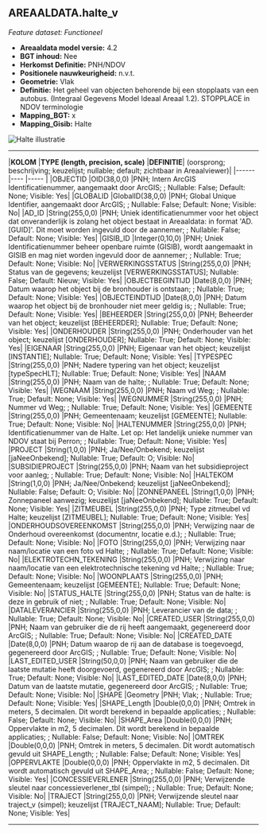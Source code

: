 ## AREAALDATA.halte_v

*Feature dataset: Functioneel*


* __Areaaldata model versie:__ 4.2
* __BGT inhoud:__ Nee
* __Herkomst Definitie:__ PNH/NDOV
* __Positionele nauwkeurigheid:__ n.v.t.
* __Geometrie:__ Vlak
* __Definitie:__ Het geheel van objecten behorende bij een stopplaats van een autobus. (Integraal Gegevens Model Ideaal Areaal 1.2). STOPPLACE in NDOV terminologie
* __Mapping_BGT:__ x
* __Mapping_Gisib:__ Halte


![Halte illustratie](D:\bu_geodata_beheer\gereedschap\documentatie\areaaldata_datamodel\4.2d3\Objectbladen\08_Haltes\halte.png)

***

|__KOLOM__                             |__TYPE (length, precision, scale)__          	          |__DEFINITIE__| (oorsprong; beschrijving; keuzelijst; nullable; default; zichtbaar in Areaalviewer)|
|------                              |----                |-----    |
|OBJECTID                            |OID(38,0,0)         |PNH; Intern ArcGIS Identificatienummer, aangemaakt door ArcGIS; ; Nullable: False; Default: None; Visible: Yes|
|GLOBALID                            |GlobalID(38,0,0)    |PNH; Global Unique Identifier,  aangemaakt door ArcGIS; ; Nullable: False; Default: None; Visible: No|
|AD_ID                               |String(255,0,0)     |PNH; Uniek identificatienummer voor het object dat onveranderlijk is zolang het object bestaat in Areaaldata: in format 'AD.[GUID]'. Dit moet worden ingevuld door de aannemer; ; Nullable: False; Default: None; Visible: Yes|
|GISIB_ID                            |Integer(0,10,0)     |PNH; Uniek Identificatienummer beheer openbare ruimte (GISIB), wordt aangemaakt in GISIB en mag niet worden ingevuld door de aannemer; ; Nullable: True; Default: None; Visible: No|
|VERWERKINGSSTATUS                   |String(255,0,0)     |PNH; Status van de gegevens; keuzelijst [VERWERKINGSSTATUS]; Nullable: False; Default: Nieuw; Visible: Yes|
|OBJECTBEGINTIJD                     |Date(8,0,0)         |PNH; Datum waarop het object bij de bronhouder is ontstaan; ; Nullable: True; Default: None; Visible: Yes|
|OBJECTEINDTIJD                      |Date(8,0,0)         |PNH; Datum waarop het object bij de bronhouder niet meer geldig is; ; Nullable: True; Default: None; Visible: Yes|
|BEHEERDER                           |String(255,0,0)     |PNH; Beheerder van het object; keuzelijst [BEHEERDER]; Nullable: True; Default: None; Visible: Yes|
|ONDERHOUDER                         |String(255,0,0)     |PNH; Onderhouder van het object; keuzelijst [ONDERHOUDER]; Nullable: True; Default: None; Visible: Yes|
|EIGENAAR                            |String(255,0,0)     |PNH; Eigenaar van het object; keuzelijst [INSTANTIE]; Nullable: True; Default: None; Visible: Yes|
|TYPESPEC                            |String(255,0,0)     |PNH; Nadere typering van het object; keuzelijst [typeSpecHLT]; Nullable: True; Default: None; Visible: Yes|
|NAAM                                |String(255,0,0)     |PNH; Naam van de halte; ; Nullable: True; Default: None; Visible: Yes|
|WEGNAAM                             |String(255,0,0)     |PNH; Naam vd Weg; ; Nullable: True; Default: None; Visible: Yes|
|WEGNUMMER                           |String(255,0,0)     |PNH; Nummer vd Weg; ; Nullable: True; Default: None; Visible: Yes|
|GEMEENTE                            |String(255,0,0)     |PNH; Gemeentenaam; keuzelijst [GEMEENTE]; Nullable: True; Default: None; Visible: No|
|HALTENUMMER                         |String(255,0,0)     |PNH; Identificatienummer van de Halte. Let op: Het landelijk unieke nummer van NDOV staat bij Perron; ; Nullable: True; Default: None; Visible: Yes|
|PROJECT                             |String(1,0,0)       |PNH; Ja/Nee/Onbekend; keuzelijst [jaNeeOnbekend]; Nullable: True; Default: O; Visible: No|
|SUBSIDIEPROJECT                     |String(255,0,0)     |PNH; Naam van het subsidieproject voor aanleg; ; Nullable: True; Default: None; Visible: No|
|HALTEKOM                            |String(1,0,0)       |PNH; Ja/Nee/Onbekend; keuzelijst [jaNeeOnbekend]; Nullable: False; Default: O; Visible: No|
|ZONNEPANEEL                         |String(1,0,0)       |PNH; Zonnepaneel aanwezig; keuzelijst [jaNeeOnbekend]; Nullable: True; Default: None; Visible: Yes|
|ZITMEUBEL                           |String(255,0,0)     |PNH; Type zitmeubel vd Halte; keuzelijst [ZITMEUBEL]; Nullable: True; Default: None; Visible: Yes|
|ONDERHOUDSOVEREENKOMST              |String(255,0,0)     |PNH; Verwijzing naar de Onderhoud overeenkomst (documentnr, locatie e.d.); ; Nullable: True; Default: None; Visible: No|
|FOTO                                |String(255,0,0)     |PNH; Verwijzing naar naam/locatie van een foto vd Halte; ; Nullable: True; Default: None; Visible: No|
|ELEKTROTECHN_TEKENING               |String(255,0,0)     |PNH; Verwijzing naar naam/locatie van een elektrotechnische tekening vd Halte; ; Nullable: True; Default: None; Visible: No|
|WOONPLAATS                          |String(255,0,0)     |PNH; Gemeentenaam; keuzelijst [GEMEENTE]; Nullable: True; Default: None; Visible: No|
|STATUS_HALTE                        |String(255,0,0)     |PNH; Status van de halte: is deze in gebruik of niet; ; Nullable: True; Default: None; Visible: No|
|DATALEVERANCIER                     |String(255,0,0)     |PNH; Leverancier van de data; ; Nullable: True; Default: None; Visible: No|
|CREATED_USER                        |String(255,0,0)     |PNH; Naam van gebruiker die de rij heeft aangemaakt, gegenereerd door ArcGIS; ; Nullable: True; Default: None; Visible: No|
|CREATED_DATE                        |Date(8,0,0)         |PNH; Datum waarop de rij aan de database is toegevoegd, gegenereerd door ArcGIS; ; Nullable: True; Default: None; Visible: No|
|LAST_EDITED_USER                    |String(50,0,0)      |PNH; Naam van gebruiker die de laatste mutatie heeft doorgevoerd, gegenereerd door ArcGIS; ; Nullable: True; Default: None; Visible: No|
|LAST_EDITED_DATE                    |Date(8,0,0)         |PNH; Datum van de laatste mutatie, gegenereerd door ArcGIS; ; Nullable: True; Default: None; Visible: No|
|SHAPE                               |Geometry            |PNH; Vlak; ; Nullable: True; Default: None; Visible: Yes|
|SHAPE_Length                        |Double(0,0,0)       |PNH; Omtrek in meters, 5 decimalen. Dit wordt berekend in bepaalde applicaties; ; Nullable: False; Default: None; Visible: No|
|SHAPE_Area                          |Double(0,0,0)       |PNH; Oppervlakte in m2, 5 decimalen. Dit wordt berekend in bepaalde applicaties; ; Nullable: False; Default: None; Visible: No|
|OMTREK                              |Double(0,0,0)       |PNH; Omtrek in meters, 5 decimalen. Dit wordt automatisch gevuld uit SHAPE_Length; ; Nullable: False; Default: None; Visible: Yes|
|OPPERVLAKTE                         |Double(0,0,0)       |PNH; Oppervlakte in m2, 5 decimalen. Dit wordt automatisch gevuld uit SHAPE_Area; ; Nullable: False; Default: None; Visible: Yes|
|CONCESSIEVERLENER                   |String(255,0,0)     |PNH; Verwijzende sleutel naar concessieverlener_tbl (simpel); ; Nullable: True; Default: None; Visible: No|
|TRAJECT                             |String(255,0,0)     |PNH; Verwijzende sleutel naar traject_v (simpel); keuzelijst [TRAJECT_NAAM]; Nullable: True; Default: None; Visible: Yes|

***
